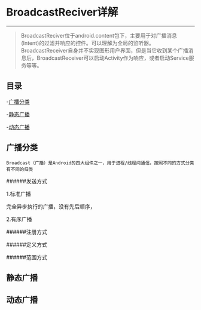 # BroadcastReciver详解

---

> BroadcastReciver位于android.content包下，主要用于对广播消息(Intent)的过滤并响应的控件。可以理解为全局的监听器。BroadcastReceiver自身并不实现图形用户界面，但是当它收到某个广播消息后，BroadcastReceiver可以启动Activity作为响应，或者启动Service服务等等。


## 目录

-[广播分类](#广播分类)

-[静态广播](#静态广播)

-[动态广播](#动态广播)

## 广播分类

    Broadcast（广播）是Android的四大组件之一，用于进程/线程间通信。按照不同的方式分类有不同的归类

######发送方式

1.标准广播

完全异步执行的广播，没有先后顺序，

2.有序广播

######注册方式    

######定义方式    

######范围方式    


## 静态广播

## 动态广播